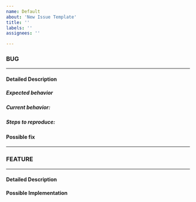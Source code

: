 ```yaml
---
name: Default
about: 'New Issue Template'
title: ''
labels: ''
assignees: ''

---
```


<!-- Fill out the appropriate section and delete the other. (BUG or Feature)-->

### BUG
---------------------------------------------
#### Detailed Description

##### Expected behavior 

##### Current behavior:

##### Steps to reproduce:


#### Possible fix


________________________________________________________________________________________________

### FEATURE
---------------------------------------------
#### Detailed Description


#### Possible Implementation
